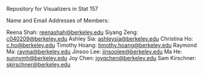 Repository for Visualizers in Stat 157

Name and Email Addresses of Members:

Reena Shah: reenashah@berkeley.edu
Siyang Zeng: c040209@berkeley.edu
Ashley Sia: ashleysia@berkeley.edu
Christina Ho: c.ho@berkeley.edu
Timothy Hoang: timothy.hoang@berkeley.edu
Raymond Ma: rayma@berkeley.edu
Jinsoo Lee: jinsoolee@berkeley.edu
Ma He: sunnymh@berkeley.edu
Joy Chen: joyqchen@berkeley.edu
Sam Kirschner: skirschner@berkeley.edu
